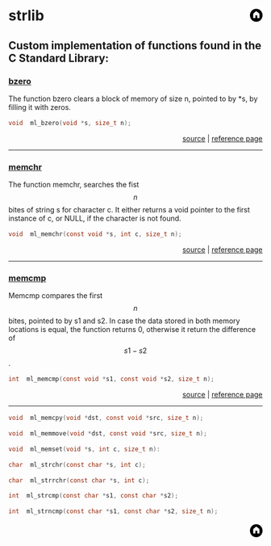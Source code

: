 # strlib <a href=https://github.com/iamsiriil><img src=https://github.com/iamsiriil/iamsiriil/blob/main/homepage-icon-png.png align="right" width="25"></a>

## Custom implementation of functions found in the C Standard Library:

### [bzero](https://github.com/iamsiriil/c_myclib/wiki/bzero)

The function bzero clears a block of memory of size n, pointed to by *s, by filling it with zeros.

```c
void  ml_bzero(void *s, size_t n);
```

 <div align="right"><p><a href="https://github.com/iamsiriil/c_myclib/blob/master/strlib/src/ml_bzero.c">source</a> | <a href="https://linux.die.net/man/3/bzero">reference page</a></p></div>
<hr>

### [memchr](https://github.com/iamsiriil/c_myclib/wiki/memchr)

The function memchr, searches the fist $$n$$ bites of string s for character c. It either returns a void pointer to the first instance of c, or NULL, if the character is not found.

```c
void  ml_memchr(const void *s, int c, size_t n);
```
 <div align="right"><p><a href="https://github.com/iamsiriil/c_myclib/blob/master/strlib/src/ml_memchr.c">source</a> | <a href="https://linux.die.net/man/3/memchr">reference page</a></p></div>
<hr>

### [memcmp](https://github.com/iamsiriil/c_myclib/wiki/memchr)

Memcmp compares the first $$n$$ bites, pointed to by s1 and s2. In case the data stored in both memory locations is equal, the function returns 0, otherwise it return the difference of $$s1 - s2$$.

```c
int  ml_memcmp(const void *s1, const void *s2, size_t n);
```

<div align="right"><p><a href="https://github.com/iamsiriil/c_myclib/blob/master/strlib/src/ml_memcmp.c">source</a> | <a href="https://www.man7.org/linux/man-pages/man3/memcmp.3.html">reference page</a></p></div>
<hr>

```c
void  ml_memcpy(void *dst, const void *src, size_t n);
```

```c
void  ml_memmove(void *dst, const void *src, size_t n);
```

```c
void  ml_memset(void *s, int c, size_t n):
```

```c
char  ml_strchr(const char *s, int c);
```

```c
char  ml_strrchr(const char *s, int c);
```

```c
int  ml_strcmp(const char *s1, const char *s2);
```

```c
int  ml_strncmp(const char *s1, const char *s2, size_t n);
```

<a href=https://github.com/iamsiriil><img src=https://github.com/iamsiriil/iamsiriil/blob/main/homepage-icon-png.png align="right" width="25"></a>

